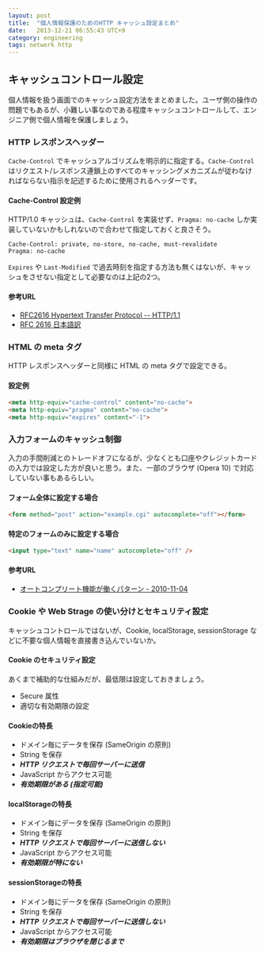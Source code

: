 ```yaml
---
layout: post
title:  "個人情報保護のためのHTTP キャッシュ設定まとめ"
date:   2013-12-21 06:55:43 UTC+9
category: engineering
tags: network http
---
```


## キャッシュコントロール設定

個人情報を扱う画面でのキャッシュ設定方法をまとめました。ユーザ側の操作の問題でもあるが、小難しい事なのである程度キャッシュコントロールして、エンジニア側で個人情報を保護しましょう。

### HTTP レスポンスヘッダー

`Cache-Control` でキャッシュアルゴリズムを明示的に指定する。`Cache-Control` はリクエスト/レスポンス連鎖上のすべてのキャッシングメカニズムが従わなければならない指示を記述するために使用されるヘッダーです。

#### Cache-Control 設定例

HTTP/1.0 キャッシュは、`Cache-Control` を実装せず、`Pragma: no-cache` しか実装していないかもしれないので合わせて指定しておくと良さそう。

```
Cache-Control: private, no-store, no-cache, must-revalidate
Pragma: no-cache
```

`Expires` や `Last-Modified` で過去時刻を指定する方法も無くはないが、キャッシュをさせない指定として必要なのは上記の2つ。

#### 参考URL

- [RFC2616 Hypertext Transfer Protocol -- HTTP/1.1](http://www.ietf.org/rfc/rfc2616.txt)
- [RFC 2616 日本語訳](http://www.studyinghttp.net/cgi-bin/rfc.cgi?2616)

### HTML の meta タグ

HTTP レスポンスヘッダーと同様に HTML の meta タグで設定できる。

#### 設定例

```html
<meta http-equiv="cache-control" content="no-cache">
<meta http-equiv="pragma" content="no-cache">
<meta http-equiv="expires" content="-1">
```

### 入力フォームのキャッシュ制御

入力の手間削減とのトレードオフになるが、少なくとも口座やクレジットカードの入力では設定した方が良いと思う。また、一部のブラウザ (Opera 10) で対応していない事もあるらしい。

#### フォーム全体に設定する場合

```html
<form method="post" action="example.cgi" autocomplete="off"></form>
```

#### 特定のフォームのみに設定する場合

```html
<input type="text" name="name" autocomplete="off" />
```

#### 参考URL

- [オートコンプリート機能が働くパターン - 2010-11-04](http://lab.hisasann.com/autocomplete/)

### Cookie や Web Strage の使い分けとセキュリティ設定

キャッシュコントロールではないが、Cookie, localStorage, sessionStorage などに不要な個人情報を直接書き込んでいないか。

#### Cookie のセキュリティ設定

あくまで補助的な仕組みだが、最低限は設定しておきましょう。

- Secure 属性
- 適切な有効期限の設定

#### Cookieの特長

- ドメイン毎にデータを保存 (SameOrigin の原則)
- String を保存
- ***HTTP リクエストで毎回サーバーに送信***
- JavaScript からアクセス可能
- ***有効期限がある (指定可能)***

#### localStorageの特長

- ドメイン毎にデータを保存 (SameOrigin の原則)
- String を保存
- ***HTTP リクエストで毎回サーバーに送信しない***
- JavaScript からアクセス可能
- ***有効期限が特にない***

#### sessionStorageの特長

- ドメイン毎にデータを保存 (SameOrigin の原則)
- String を保存
- ***HTTP リクエストで毎回サーバーに送信しない***
- JavaScript からアクセス可能
- ***有効期限はブラウザを閉じるまで***
